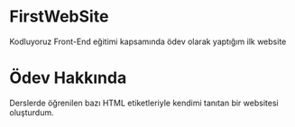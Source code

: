 # FirstWebSite
Kodluyoruz Front-End eğitimi kapsamında ödev olarak yaptığım ilk website
# Ödev Hakkında
Derslerde öğrenilen bazı HTML etiketleriyle kendimi tanıtan bir websitesi oluşturdum.
